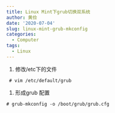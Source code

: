 ```yaml
---
title: Linux Mint下grub切换双系统
author: 黄俭
date: '2020-07-04'
slug: linux-mint-grub-mkconfig
categories:
  - Computer
tags:
  - Linux
---
```


1. 修改/etc下的文件
```shell
 # vim /etc/default/grub
```

1. 形成grub 配置
```shell
# grub-mkconfig -o /boot/grub/grub.cfg 
```
